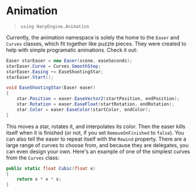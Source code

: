 # Animation
> `using HarpEngine.Animation`

Currently, the animation namespace is solely the home to the `Easer` and `Curves` classes, which fit together like puzzle pieces. They were created to help with simple programatic animations. Check it out:

```csharp
Easer starEaser = new Easer(scene, easeSeconds);
starEaser.Curve = Curves.SmoothStep;
starEaser.Easing += EaseShootingStar;
starEaser.Start();

void EaseShootingStar(Easer easer)
{
	star.Position = easer.EaseVector2(startPosition, endPosition);
	star.Rotation = easer.EaseFloat(startRotation, endRotation);
	star.Color = easer.EaseColor(startColor, endColor);
}
```

This moves a star, rotates it, and interpolates its color. Then the easer kills itself when it is finished (or not, if you set `RemoveOnFinished` to `false`). You can also tell the easer to repeat itself with the `Rewind` property. There are a large range of curves to choose from, and because they are delegates, you can even design your own. Here's an example of one of the simplest curves from the `Curves` class:

```csharp
public static float Cubic(float x)
{
	return x * x * x;
}
```